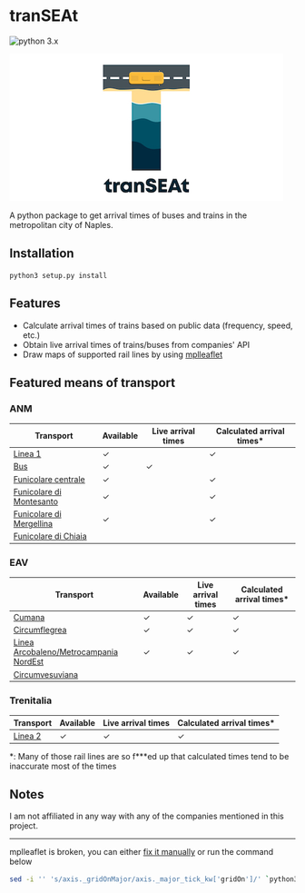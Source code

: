 # tranSEAt
![python 3.x](https://img.shields.io/static/v1?label=python&message=3.x&color=blue)

![tranSEAt logo](https://github.com/gcrbr/tranSEAt/blob/main/transeat.jpg?raw=true)

A python package to get arrival times of buses and trains in the metropolitan city of Naples.

## Installation
```
python3 setup.py install
```

## Features
- Calculate arrival times of trains based on public data (frequency, speed, etc.)
- Obtain live arrival times of trains/buses from companies' API
- Draw maps of supported rail lines by using [mplleaflet](https://github.com/jwass/mplleaflet)

## Featured means of transport
### ANM
| Transport | Available | Live arrival times | Calculated arrival times* |
| - | - | - | - |
| [Linea 1](https://www.anm.it/index.php?Itemid=98&id=71&option=com_content&task=view) | &check; | | &check; |
| [Bus](https://www.anm.it/index.php?option=com_content&task=view&id=1308&Itemid=260) | &check; | &check; | |
| [Funicolare centrale](https://www.anm.it/index.php?option=com_content&task=view&id=81&Itemid=383) | &check; | | &check; |
| [Funicolare di Montesanto](https://www.anm.it/index.php?option=com_content&task=view&id=83&Itemid=386) | &check; | | &check; |
| [Funicolare di Mergellina](https://www.anm.it/index.php?option=com_content&task=view&id=84&Itemid=384) | &check; | | &check; |
| [Funicolare di Chiaia](https://www.anm.it/index.php?option=com_content&task=view&id=82&Itemid=385) | | | |

### EAV
| Transport | Available | Live arrival times | Calculated arrival times* |
| - | - | - | - |
| [Cumana](https://www.eavsrl.it/web/orari-linee-ferroviarie) | &check; | &check; | &check; |
| [Circumflegrea](https://www.eavsrl.it/web/orari-linee-ferroviarie) | &check; | &check; | &check; |
| [Linea Arcobaleno/Metrocampania NordEst](https://www.eavsrl.it/web/orari-linee-ferroviarie) | &check; | &check; | &check; |
| [Circumvesuviana](https://www.eavsrl.it/web/orari-linee-ferroviarie) | | | |

### Trenitalia
| Transport | Available | Live arrival times | Calculated arrival times* |
| - | - | - | - |
| [Linea 2](https://www.trenitalia.com/it/treni_regionali/campania/metro_napoli.html) | &check; | &check; | &check; |

\*: Many of those rail lines are so f\*\*\*ed up that calculated times tend to be inaccurate most of the times

## Notes
I am not affiliated in any way with any of the companies mentioned in this project.

---
mplleaflet is broken, you can either [fix it manually](https://github.com/jwass/mplleaflet/issues/80) or run the command below

```bash
sed -i '' 's/axis._gridOnMajor/axis._major_tick_kw['gridOn']/' `python3 -c "print([os:=__import__('os'),os.path.join(os.path.dirname(__import__('mplleaflet').__file__), 'mplexporter/utils.py')][1])"`
```
